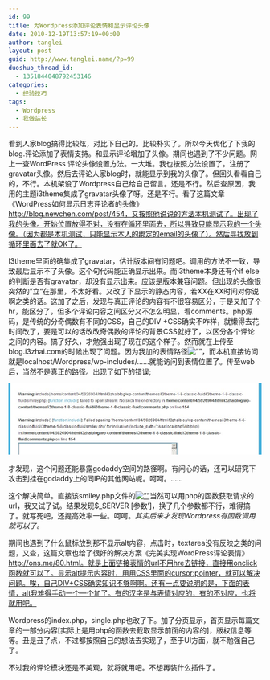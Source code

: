 ```yaml
---
id: 99
title: 为Wordpress添加评论表情和显示评论头像
date: 2010-12-19T13:57:19+00:00
author: tanglei
layout: post
guid: http://www.tanglei.name/?p=99
duoshuo_thread_id:
  - 1351844048792453146
categories:
  - 经验技巧
tags:
  - Wordpress
  - 我做站长
---
```

看到人家blog搞得比较炫，对比下自己的。比较朴实了。所以今天优化了下我的blog.评论添加了表情支持。和显示评论增加了头像。期间也遇到了不少问题。网上一查WordPress 评论头像设置方法。一大堆。我也按照方法设置了。注册了gravatar头像。然后去评论人家blog时，就能显示到我的头像了。但回头看看自己的，不行。本机架设了Wordpress自己给自己留言。还是不行。然后查原因，我用的主题i3theme集成了gravatar头像了呀。还是不行。看了这篇文章《WordPress如何显示日志评论者的头像》http://blog.newchen.com/post/454，又按照他说说的方法本机测试了。出现了我的头像。开始位置放得不对，没有在循环里面去，所以导致只能显示我的一个头像。（因为都是本机测试，只能显示本人的绑定的email的头像了）。然后寻找放到循环里面去了就OK了。

I3theme里面的确集成了gravatar，估计版本间有问题吧。调用的方法不一致，导致最后显示不了头像。<?php echo get\_avatar( $comment, 50 ); ?>这个句代码能正确显示出来。而i3theme本身还有个if else的判断是否有gravatar，却没有显示出来。应该是版本兼容问题。但出现的头像很突然的&#8221;立“在那里，不太好看。又改了下显示的静态内容，若XX在XX时间对你说 啊之类的话。这加了之后，发现与真正评论的内容有不很容易区分，于是又加了个hr，能区分了，但多个评论内容之间区分又不怎么明显，看comments。php源码，是传统的分奇偶数有不同的CSS，自己的DIV +CSS确实不咋样，就懒得去花时间改了，要是可以的话改改奇偶数的评论的背景CSS就好了，以区分各个评论之间的内容。搞了好久，才勉强出现了现在的这个样子。然而就在上传至blog.i3zhai.com的时候出现了问题。因为我加的表情路径<img src=&#8221;wp-includes/images/smilies/icon\_question.gif&#8221; alt=&#8221;&#8221; />，而本机直接访问就是localhost/Wordpress/wp-includes/……就能访问到表情位置了。传至web后，当然不是真正的路径。出现了如下的错误;

[<img class="alignleft size-full wp-image-100" title="bug" src="/wp-content/uploads/2010/12/bug.jpg" alt=""  />](/wp-content/uploads/2010/12/bug.jpg)

才发现，这个问题还能暴露godaddy空间的路径啊。有闲心的话，还可以研究下攻击到挂在godaddy上的同IP的其他网站呢。呵呵。……

这个解决简单。直接该smiley.php文件的<a href=&#8221;javascript:grin(&#8216;:?:&#8217;)&#8221;><img src=&#8221;**这里面添加blog的地址，(eg:http://www.tanglei.name)**/wp-includes/images/smilies/icon\_question.gif&#8221; alt=&#8221;&#8221; /></a>当然可以用php的函数获取请求的url，我又试了试。结果发现$\_SERVER [参数&#8217;]，换了几个参数都不行，难得搞了。就写死吧，还提高效率一些。呵呵。_其实后来才发现Wordpress有函数调用<?php bloginfo(&#8216;url&#8217;); ?>就可以了。_

期间也遇到了什么鼠标放到那不显示alt内容，点击时，textarea没有反映之类的问题，又查，这篇文章也给了很好的解决方案《完美实现WordPress评论表情》http://ons.me/80.html。就是上面链接表情的url不用hre去链接，直接用onclick函数就可以了。显示alt提示内容时，用用CSS里面的cursor:pointer，就可以解决问题。唉，自己DIV+CSS确实知识不够啊啊。还有一点要说明的是，下面的表情，alt我难得手动一个一个加了。有的汉字是与表情对应的，有的不对应，也将就用吧。

Wordpress的index.php，single.php也改了下。加了分页显示，首页显示每篇文章的一部分内容[实际上是用php的函数去截取显示前面的内容的]，版权信息等等。丑是丑了点，不过都按照自己的想法去实现了，至于UI方面，就不勉强自己了。

不过我的评论模块还是不美观，就将就用吧。不想再装什么插件了。

